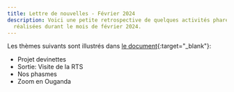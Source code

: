 ```yaml
---
title: Lettre de nouvelles - Février 2024
description: Voici une petite retrospective de quelques activités phares
  réalisées durant le mois de février 2024.
---
```

L﻿es thèmes suivants sont  illustrés dans [le document](/media/blog/lettre%20nouvelle%202024%2002.pdf){:target="_blank"}:

* Projet devinettes
* Sortie: Visite de la RTS
* Nos phasmes
* Zoom en Ouganda